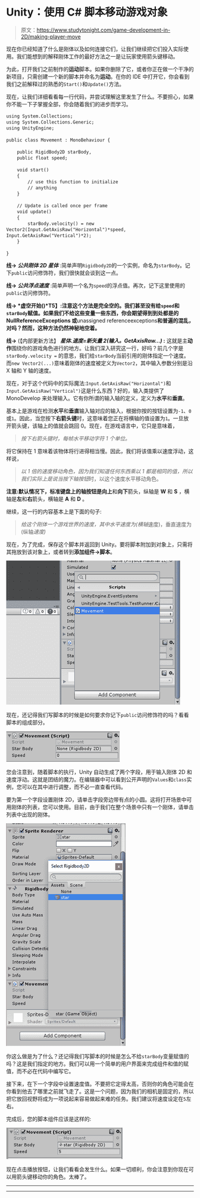 # Unity：使用 C# 脚本移动游戏对象

> 原文：<https://www.studytonight.com/game-development-in-2D/making-player-move>

现在你已经知道了什么是刚体以及如何连接它们，让我们继续把它们投入实际使用。我们能想到的解释刚体工作的最好方法之一是让玩家使用箭头键移动。

为此，打开我们之前制作的**运动**脚本。如果你删除了它，或者你正在做一个干净的新项目，只需创建一个新的脚本并命名为**运动**。在你的 IDE 中打开它，你会看到我们之前解释过的熟悉的`Start()`和`Update()`方法。

现在，让我们详细看看每一行代码，并尝试理解这里发生了什么。不要担心，如果你不能一下子掌握全部，你会随着我们的进步而学习。

```
using System.Collections;
using System.Collections.Generic;
using UnityEngine;

public class Movement : MonoBehaviour {

    public RigidBody2D starBody,
    public float speed;

    void start()
    {
        // use this function to initialize
        // anything
    }

    // Update is called once per frame
    void update()
    {
        starBody.velocity() = new Vector2(Input.GetAxisRaw("Horizontal")*speed, Input.GetAxisRaw("Vertical")*2);
    }

}
```

**线→ *公共刚体 2D 星体*** :简单声明`Rigidbody2D`的一个实例，命名为`starBody`。记下`public`访问修饰符，我们很快就会谈到这一点。

**线→ *公共浮点速度*** :简单声明一个名为`speed`的浮点值。再次，记下这里使用的`public`访问修饰符。

**线→ *虚空开始()*T5】:注意这个方法是完全空的。我们甚至没有给`speed`和`starBody`赋值。如果我们不给这些变量一些东西，你会期望得到到处都是的 **NullReferenceExceptions** 或**unassigned referenceexceptions**和普遍的混乱，对吗？然而，这种方法仍然神秘地空着。**

**线→** (【内部更新方法】 ***星体.速度=新矢量 2(输入。GetAxisRaw...)* :** 这就是主**动作**围绕你的游戏角色进行的地方。让我们深入研究这一行，好吗？前几个字是`starBody.velocity =` 的意思，我们给`starBody`当前引用的刚体指定一个速度。而`new Vector2(...)`意味着刚体的速度被定义为`Vector2`，其中输入参数分别是沿 X 轴和 Y 轴的速度。

现在，对于这个代码中的实际魔法:`Input.GetAxisRaw("Horizontal")`和`Input.GetAxisRaw("Vertical")`这是什么东西？好的，输入类提供了 MonoDevelop 来处理输入。它有你所谓的输入轴的定义，定义为**水平**和**垂直**。

基本上是游戏在检测**水平**和**垂直**输入轴对应的输入，根据你按的按钮设置为`-1`、`0`或`1`。因此，当您按下**右箭头键**时，这意味着您正在将横轴的值设置为`1`。一旦放开箭头键，该轴上的值就会跳回 0。现在，在游戏语言中，它只是意味着，

> *按下右箭头键时，每帧水平移动字符 1 个单位。*

将它保持在 1 意味着该物体将行进得相当慢。因此，我们将该值乘以速度浮动，这样说，

> *以 1 倍的速度移动角色，因为我们知道任何东西乘以 1 都是相同的值，所以我们实际上是说当按下轴按钮*时，以这个速度水平移动角色。

**注意:**默认情况下，标准键盘上的轴按钮是**向上**和**向下**箭头，纵轴是 **W** 和 **S** ，横轴是**左**和**右**箭头，横轴是 **A** 和 **D** 。

继续，这一行的内容基本上是下面的句子:

> *给这个刚体一个游戏世界的速度，其中水平速度为(横轴*速度)，垂直速度为(纵轴*速度)*

现在，为了完成，保存这个脚本并返回到 Unity。要将脚本附加到对象上，只需将其拖放到该对象上，或者转到**添加组件→脚本**。

![Making Player Move](img/3ca63cd2b12ae1b3f94c803fed44d6f1.png)

现在，还记得我们写脚本的时候是如何要求你记下`public`访问修饰符的吗？看看脚本的组成部分。

![Making Player Move](img/6f338db40d42c1142d9168275107dfc0.png)

您会注意到，随着脚本的执行，Unity 自动生成了两个字段，用于输入刚体 2D 和速度浮动。这就是团结的魔力。在编辑器中可以看到公开声明的`Values`和`class`实例，您可以在其中进行调整，而不必一直查看代码。

要为第一个字段设置刚体 2D，请单击字段旁边带有点的小圆。这将打开场景中可用刚体的列表，您可以使用。目前，由于我们在整个场景中只有一个刚体，请单击列表中出现的刚体。

![Making Player Move](img/d02e9df48f0849007e6527a3ac42639b.png)

你这么做是为了什么？还记得我们写脚本的时候是怎么不给`starBody`变量赋值的吗？这是我们指定的地方。我们可以用一个简单的用户界面来完成组件和值的赋值，而不必在代码中编写它。

接下来，在下一个字段中设置速度值。不要把它定得太高，否则你的角色可能会在你看到他去了哪里之前就飞走了。这是一个问题，因为我们的相机是固定的，所以把它放回视野将成为一项说起来容易做起来难的任务。我们建议将速度设定在`5`左右。

完成后，您的脚本组件应该是这样的:

![Making Player Move](img/c2eb19f8962e20b11c016db4ca349c61.png)

现在点击播放按钮，让我们看看会发生什么。如果一切顺利，你会注意到你现在可以用箭头键移动你的角色。太棒了。

* * *

* * *